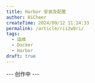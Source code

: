 ```yaml
---
title: Harbor 安装及配置
author: HiCheer
createTime: 2024/09/12 11:24:33
permalink: /article/rii2w8ri/
tags:
  - 运维
  - Docker
  - Harbor
draft: true
---
```


--- 创作中 ---
